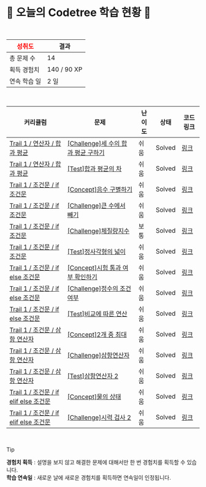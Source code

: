 # 🌲 오늘의 Codetree 학습 현황 🌲

<br />

| <span style="color:red;display:block;text-align:center;"> **성취도**</span> | 결과 |
|---|---|
| 총 문제 수 | 14 |
| 획득 경험치 | 140 / 90 XP |
| 연속 학습 일 | 2 일 |

<br />

|커리큘럼|문제|난이도|상태|코드 링크|
|---|---|---|---|---|
|[Trail 1 / 연산자 / 합과 평균](https://https://en.codetree.ai/trail-info/novice-low/)|[[Challenge]세 수의 합과 평균 구하기](https://https://en.codetree.ai/trails/complete/curated-cards/challenge-sum-and-mean-of-three-numbers/)|쉬움|Solved|[링크](https://github.com/apkool12/code-tree/blob/main/250110/%EC%84%B8%20%EC%88%98%EC%9D%98%20%ED%95%A9%EA%B3%BC%20%ED%8F%89%EA%B7%A0%20%EA%B5%AC%ED%95%98%EA%B8%B0/sum-and-mean-of-three-numbers.java)|
|[Trail 1 / 연산자 / 합과 평균](https://https://en.codetree.ai/trail-info/novice-low/)|[[Test]합과 평균의 차](https://https://en.codetree.ai/trails/complete/curated-cards/test-sub-of-average-and-sum/)|쉬움|Solved|[링크](https://github.com/apkool12/code-tree/blob/main/250110/%ED%95%A9%EA%B3%BC%20%ED%8F%89%EA%B7%A0%EC%9D%98%20%EC%B0%A8/sub-of-average-and-sum.java)|
|[Trail 1 / 조건문 / if 조건문](https://https://en.codetree.ai/trail-info/novice-low/)|[[Concept]음수 구별하기](https://https://en.codetree.ai/trails/complete/curated-cards/intro-separate-negative-number/)|쉬움|Solved|[링크](https://github.com/apkool12/code-tree/blob/main/250110/%EC%9D%8C%EC%88%98%20%EA%B5%AC%EB%B3%84%ED%95%98%EA%B8%B0/separate-negative-number.java)|
|[Trail 1 / 조건문 / if 조건문](https://https://en.codetree.ai/trail-info/novice-low/)|[[Challenge]큰 수에서 빼기](https://https://en.codetree.ai/trails/complete/curated-cards/challenge-subtract-from-large-number/)|쉬움|Solved|[링크](https://github.com/apkool12/code-tree/blob/main/250110/%ED%81%B0%20%EC%88%98%EC%97%90%EC%84%9C%20%EB%B9%BC%EA%B8%B0/subtract-from-large-number.java)|
|[Trail 1 / 조건문 / if 조건문](https://https://en.codetree.ai/trail-info/novice-low/)|[[Challenge]체질량지수](https://https://en.codetree.ai/trails/complete/curated-cards/challenge-bmi/)|보통|Solved|[링크](https://github.com/apkool12/code-tree/blob/main/250110/%EC%B2%B4%EC%A7%88%EB%9F%89%EC%A7%80%EC%88%98/bmi.java)|
|[Trail 1 / 조건문 / if 조건문](https://https://en.codetree.ai/trail-info/novice-low/)|[[Test]정사각형의 넓이](https://https://en.codetree.ai/trails/complete/curated-cards/test-area-of-a-rectangle/)|쉬움|Solved|[링크](https://github.com/apkool12/code-tree/blob/main/250110/%EC%A0%95%EC%82%AC%EA%B0%81%ED%98%95%EC%9D%98%20%EB%84%93%EC%9D%B4/area-of-a-rectangle.java)|
|[Trail 1 / 조건문 / if else 조건문](https://https://en.codetree.ai/trail-info/novice-low/)|[[Concept]시험 통과 여부 확인하기](https://https://en.codetree.ai/trails/complete/curated-cards/intro-verify-test-passed/)|쉬움|Solved|[링크](https://github.com/apkool12/code-tree/blob/main/250110/%EC%8B%9C%ED%97%98%20%ED%86%B5%EA%B3%BC%20%EC%97%AC%EB%B6%80%20%ED%99%95%EC%9D%B8%ED%95%98%EA%B8%B0/verify-test-passed.java)|
|[Trail 1 / 조건문 / if else 조건문](https://https://en.codetree.ai/trail-info/novice-low/)|[[Challenge]정수의 조건 여부](https://https://en.codetree.ai/trails/complete/curated-cards/challenge-numbers-condition/)|쉬움|Solved|[링크](https://github.com/apkool12/code-tree/blob/main/250110/%EC%A0%95%EC%88%98%EC%9D%98%20%EC%A1%B0%EA%B1%B4%20%EC%97%AC%EB%B6%80/numbers-condition.java)|
|[Trail 1 / 조건문 / if else 조건문](https://https://en.codetree.ai/trail-info/novice-low/)|[[Test]비교에 따른 연산](https://https://en.codetree.ai/trails/complete/curated-cards/test-operation-based-on-comparison/)|쉬움|Solved|[링크](https://github.com/apkool12/code-tree/blob/main/250110/%EB%B9%84%EA%B5%90%EC%97%90%20%EB%94%B0%EB%A5%B8%20%EC%97%B0%EC%82%B0/operation-based-on-comparison.java)|
|[Trail 1 / 조건문 / 삼항 연산자](https://https://en.codetree.ai/trail-info/novice-low/)|[[Concept]2개 중 최대](https://https://en.codetree.ai/trails/complete/curated-cards/intro-max-of-two-nums/)|쉬움|Solved|[링크](https://github.com/apkool12/code-tree/blob/main/250110/2%EA%B0%9C%20%EC%A4%91%20%EC%B5%9C%EB%8C%80/max-of-two-nums.java)|
|[Trail 1 / 조건문 / 삼항 연산자](https://https://en.codetree.ai/trail-info/novice-low/)|[[Challenge]삼항연산자](https://https://en.codetree.ai/trails/complete/curated-cards/challenge-ternary-operator/)|쉬움|Solved|[링크](https://github.com/apkool12/code-tree/blob/main/250110/%EC%82%BC%ED%95%AD%EC%97%B0%EC%82%B0%EC%9E%90/ternary-operator.java)|
|[Trail 1 / 조건문 / 삼항 연산자](https://https://en.codetree.ai/trail-info/novice-low/)|[[Test]삼항연산자 2](https://https://en.codetree.ai/trails/complete/curated-cards/test-ternary-operator-2/)|쉬움|Solved|[링크](https://github.com/apkool12/code-tree/blob/main/250110/%EC%82%BC%ED%95%AD%EC%97%B0%EC%82%B0%EC%9E%90%202/ternary-operator-2.java)|
|[Trail 1 / 조건문 / if elif else 조건문](https://https://en.codetree.ai/trail-info/novice-low/)|[[Concept]물의 상태](https://https://en.codetree.ai/trails/complete/curated-cards/intro-state-of-water/)|쉬움|Solved|[링크](https://github.com/apkool12/code-tree/blob/main/250110/%EB%AC%BC%EC%9D%98%20%EC%83%81%ED%83%9C/state-of-water.java)|
|[Trail 1 / 조건문 / if elif else 조건문](https://https://en.codetree.ai/trail-info/novice-low/)|[[Challenge]시력 검사 2](https://https://en.codetree.ai/trails/complete/curated-cards/challenge-eye-test-2/)|쉬움|Solved|[링크](https://github.com/apkool12/code-tree/blob/main/250110/%EC%8B%9C%EB%A0%A5%20%EA%B2%80%EC%82%AC%202/eye-test-2.java)|


<br />

> [!TIP]
> **경험치 획득** : 설명을 보지 않고 해결한 문제에 대해서만 한 번 경험치를 획득할 수 있습니다.  
> **학습 연속일** : 새로운 날에 새로운 경험치를 획득하면 연속일이 인정됩니다.

